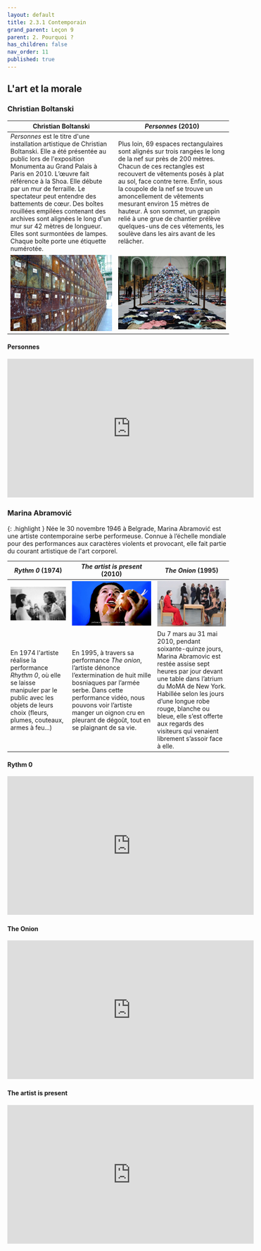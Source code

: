 ```yaml
---
layout: default
title: 2.3.1 Contemporain
grand_parent: Leçon 9
parent: 2. Pourquoi ?
has_children: false
nav_order: 11
published: true
---
```


## L'art et la morale

### Christian Boltanski

| Christian Boltanski    |       *Personnes* (2010)   |
| -------------------------- | ---------------------------- |
| *Personnes* est le titre d'une installation artistique de Christian Boltanski. Elle a été présentée au public lors de l'exposition Monumenta au Grand Palais à Paris en 2010. L’œuvre fait référence à la Shoa. Elle débute par un mur de ferraille. Le spectateur peut entendre des battements de cœur. Des boîtes rouillées empilées contenant des archives sont alignées le long d'un mur sur 42 mètres de longueur. Elles sont surmontées de lampes. Chaque boîte porte une étiquette numérotée. | Plus loin, 69 espaces rectangulaires sont alignés sur trois rangées le long de la nef sur près de 200 mètres. Chacun de ces rectangles est recouvert de vêtements posés à plat au sol, face contre terre. Enfin, sous la coupole de la nef se trouve un amoncellement de vêtements mesurant environ 15 mètres de hauteur. À son sommet, un grappin relié à une grue de chantier prélève quelques-uns de ces vêtements, les soulève dans les airs avant de les relâcher. |       
| <center><a href="../../assets/img/art/boltanski-personnes4.jpeg" target="_blank"><img src="../../assets/img/art/boltanski-personnes4.jpeg" style="zoom:80%;" /></a></center>   | <center><a href="../../assets/img/art/boltanski-personnes2.jpeg" target="_blank"><img src="../../assets/img/art/boltanski-personnes2.jpeg" style="zoom:120%;" /></a></center>  |

#### Personnes

<iframe width="560" height="315" src="https://www.youtube.com/embed/Lv7tatnhFAc?si=0zmmK03dq_izQiGt" title="YouTube video player" frameborder="0" allow="accelerometer; autoplay; clipboard-write; encrypted-media; gyroscope; picture-in-picture; web-share" referrerpolicy="strict-origin-when-cross-origin" allowfullscreen></iframe>

### Marina Abramović

{: .highlight }
Née le 30 novembre 1946 à Belgrade, Marina Abramović est une artiste contemporaine serbe performeuse. Connue à l’échelle mondiale pour des performances aux caractères violents et provocant, elle fait partie du courant artistique de l'art corporel. 

|  *Rythm 0* (1974)   | *The artist is present* (2010)  | *The Onion* (1995)  |
| ----------------------- | --------------------- | ------------------ |
| <center><a href="../../assets/img/art/abramovitch-rythm-1.jpeg.jpeg" target="_blank"><img src="../../assets/img/art/abramovitch-rythm-1.jpeg" style="zoom:100%;" /></a></center>   | <center><a href="../../assets/img/art/abramovitch-onion.jpeg" target="_blank"><img src="../../assets/img/art/abramovitch-onion.jpeg" style="zoom:100%;" /></a></center>   | <center><a href="../../assets/img/art/abramovitch-artist-present.jpeg" target="_blank"><img src="../../assets/img/art/abramovitch-artist-present.jpeg" style="zoom:100%;" /></a></center>    |
| En 1974 l'artiste réalise la performance *Rhythm 0*, où elle se laisse manipuler par le public avec les objets de leurs choix (fleurs, plumes, couteaux, armes à feu...)   | En 1995, à travers sa performance _The onion_, l’artiste dénonce l’extermination de huit mille bosniaques par l’armée serbe. Dans cette performance vidéo, nous pouvons voir l’artiste manger un oignon cru en pleurant de dégoût, tout en se plaignant de sa vie. | Du 7 mars au 31 mai 2010, pendant soixante-quinze jours, Marina Abramovic est restée assise sept heures par jour devant une table dans l’atrium du MoMA de New York. Habillée selon les jours d’une longue robe rouge, blanche ou bleue, elle s’est offerte aux regards des visiteurs qui venaient librement s’assoir face à elle.  |

#### Rythm 0

<iframe width="560" height="315" src="https://www.youtube.com/embed/TdFyVyS0N7k?si=qRRl98Ccm4kO90IA" title="YouTube video player" frameborder="0" allow="accelerometer; autoplay; clipboard-write; encrypted-media; gyroscope; picture-in-picture; web-share" referrerpolicy="strict-origin-when-cross-origin" allowfullscreen></iframe>

#### The Onion

<iframe width="560" height="315" src="https://www.youtube.com/embed/ISZGZw5LQvo?si=bANDDUlnBIJYaCmd" title="YouTube video player" frameborder="0" allow="accelerometer; autoplay; clipboard-write; encrypted-media; gyroscope; picture-in-picture; web-share" referrerpolicy="strict-origin-when-cross-origin" allowfullscreen></iframe>

#### The artist is present

<iframe width="560" height="315" src="https://www.youtube.com/embed/ryd__J7nits?si=1pkujVKCOBAtejnp" title="YouTube video player" frameborder="0" allow="accelerometer; autoplay; clipboard-write; encrypted-media; gyroscope; picture-in-picture; web-share" referrerpolicy="strict-origin-when-cross-origin" allowfullscreen></iframe>